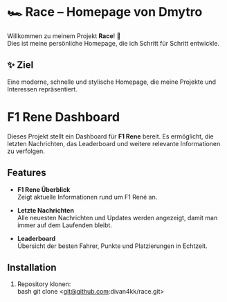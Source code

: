 # 🏎️ Race – Homepage von Dmytro  

Willkommen zu meinem Projekt **Race**! 🚀  
Dies ist meine persönliche Homepage, die ich Schritt für Schritt entwickle.  


## ✨ Ziel
Eine moderne, schnelle und stylische Homepage, die meine Projekte und Interessen repräsentiert.  

# F1 Rene Dashboard

Dieses Projekt stellt ein Dashboard für **F1 Rene** bereit. Es ermöglicht, die letzten Nachrichten, das Leaderboard und weitere relevante Informationen zu verfolgen.  

## Features

- **F1 Rene Überblick**  
  Zeigt aktuelle Informationen rund um F1 René an.

- **Letzte Nachrichten**  
  Alle neuesten Nachrichten und Updates werden angezeigt, damit man immer auf dem Laufenden bleibt.

- **Leaderboard**  
  Übersicht der besten Fahrer, Punkte und Platzierungen in Echtzeit.

## Installation

1. Repository klonen:  
   bash
   git clone <git@github.com:divan4kk/race.git>
